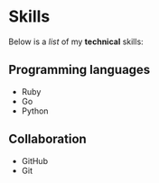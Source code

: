 # Skills

Below is a _list_ of my **technical** skills:

## Programming languages
- Ruby
- Go
- Python

## Collaboration
- GitHub
- Git
